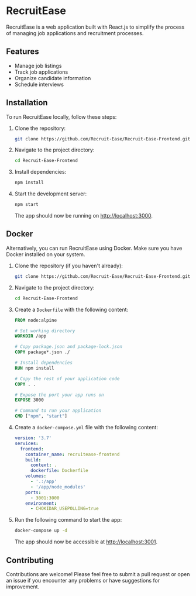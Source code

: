 # RecruitEase

RecruitEase is a web application built with React.js to simplify the process of managing job applications and recruitment processes.

## Features

- Manage job listings
- Track job applications
- Organize candidate information
- Schedule interviews

## Installation

To run RecruitEase locally, follow these steps:

1. Clone the repository:

   ```bash
   git clone https://github.com/Recruit-Ease/Recruit-Ease-Frontend.git
   ```

2. Navigate to the project directory:

   ```bash
   cd Recruit-Ease-Frontend
   ```

3. Install dependencies:

   ```bash
   npm install
   ```

4. Start the development server:

   ```bash
   npm start
   ```

   The app should now be running on [http://localhost:3000](http://localhost:3000).

## Docker

Alternatively, you can run RecruitEase using Docker. Make sure you have Docker installed on your system.

1. Clone the repository (if you haven't already):

   ```bash
   git clone https://github.com/Recruit-Ease/Recruit-Ease-Frontend.git
   ```

2. Navigate to the project directory:

   ```bash
   cd Recruit-Ease-Frontend
   ```

3. Create a `Dockerfile` with the following content:

   ```Dockerfile
   FROM node:alpine

   # Set working directory
   WORKDIR /app

   # Copy package.json and package-lock.json
   COPY package*.json ./

   # Install dependencies
   RUN npm install

   # Copy the rest of your application code
   COPY . .

   # Expose the port your app runs on
   EXPOSE 3000

   # Command to run your application
   CMD ["npm", "start"]
   ```

4. Create a `docker-compose.yml` file with the following content:

   ```yaml
   version: '3.7'
   services:
     frontend:
       container_name: recruitease-frontend
       build:
         context: .
         dockerfile: Dockerfile
       volumes:
         - '.:/app'
         - '/app/node_modules'
       ports:
         - 3001:3000
       environment:
         - CHOKIDAR_USEPOLLING=true
   ```

5. Run the following command to start the app:

   ```bash
   docker-compose up -d
   ```

   The app should now be accessible at [http://localhost:3001](http://localhost:3001).

## Contributing

Contributions are welcome! Please feel free to submit a pull request or open an issue if you encounter any problems or have suggestions for improvement.

